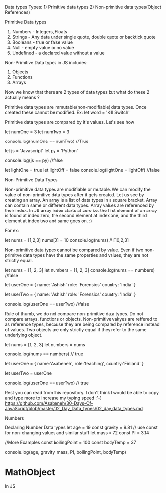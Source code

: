 Data types
Types:
    1) Primitive data types
    2) Non-primitive data types(Object References)


Primitive Data types
1) Numbers - Integers, Floats
2) Strings - Any data under single quote, double quote or backtick quote
3) Booleans - true or false value
4) Null - empty value or no value
5) Undefined - a declared value without a value

Non-Primitive Data types in JS includes:
1) Objects
2) Functions 
3) Arrays

Now we know that there are 2 types of data types but what do these 2 actually means ?

Primitive data types are immutable(non-modifiable) data types. Once created these cannot be modified.
Ex:
let word = 'Kill Switch'

Primitive data types are compared by it's values. Let's see how

let numOne = 3
let numTwo = 3

console.log(numOne == numTwo)  //True

let js = 'Javascript'
let py = 'Python'

console.log(js == py)  //false

let lightOne = true
let lightOff = false
console.log(lightOne = lightOff) //false

Non-Primitive Data Types

Non-primitive data types are modifiable or mutable. We can modify the value of non-primitive data types after it gets created. Let us see by creating an array. An array is a list of data types in a square bracket. Array can contain same or different data types. Array values are referenced by their index. In JS array index starts at zero i.e. the first element of an array is found at index zero, the second element at index one, and the third element at index two and same goes on. :)

For ex:

let nums = [1,2,3]
nums[0] = 10
console.log(nums) // [10,2,3]

Non-primitive data types cannot be compared by value. Even if two non-primitve data types have the same properties and values, they are not strictly equal.

let nums = [1, 2, 3]
let numbers = [1, 2, 3]
console.log(nums == numbers) //false

let userOne = {
    name: 'Ashish'
    role: 'Forensics'
    country: 'India' 
} 

let userTwo = {
    name: 'Ashish'
    role: 'Forensics'
    country: 'India'
}

console.log(userOne == userTwo)  //false

Rule of thumb, we do not compare non-primitive data types. Do not compare arrays, functions or objects. Non-primitive vakyes are reffered to as reference types, because they are being compared by reference instead of values. Two objects are only strictly equal if they refer to the same underlying object.

let nums = [1, 2, 3]
let numbers = nums

console.log(nums == numbers)  // true

let userOne = {
name:'Asabeneh',
role:'teaching',
country:'Finland'
}

let userTwo = userOne

console.log(userOne == userTwo)  // true

Rest you can read from this repository. I don't think I would be able to copy and type more to increase my typing speed :'-)
https://github.com/Asabeneh/30-Days-Of-JavaScript/blob/master/02_Day_Data_types/02_day_data_types.md

Numbers

Declaring Number Data types
 let age = 19
 const gravity = 9.81 // use const for non-changing values and similar stuff
 let mass = 72 
 const PI = 3.14

 //More Examples 
 const boilingPoint = 100 
 const bodyTemp = 37

 console.log(age, gravity, mass, PI, boilingPoint, bodyTemp)


# MathObject
 
 In JS 
